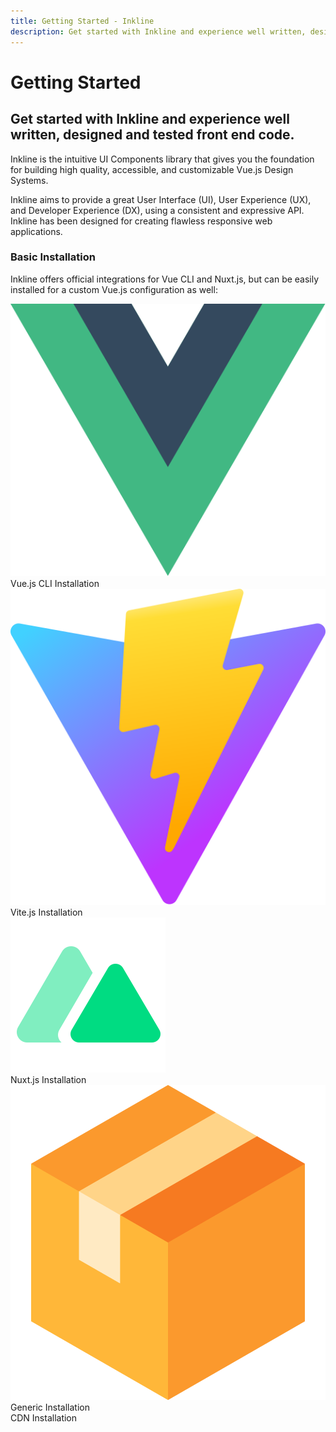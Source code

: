 ```yaml
---
title: Getting Started - Inkline
description: Get started with Inkline and experience well written, designed and tested front end code.
---
```


# Getting Started
## Get started with Inkline and experience well written, designed and tested front end code.

Inkline is the intuitive UI Components library that gives you the foundation for building high quality, accessible, and customizable Vue.js Design Systems.

Inkline aims to provide a great User Interface (UI), User Experience (UX), and Developer Experience (DX), using a consistent and expressive API. Inkline has been designed for creating flawless responsive web applications.

### Basic Installation
Inkline offers official integrations for Vue CLI and Nuxt.js, but can be easily installed for a custom Vue.js configuration as well:

<router-link class="installation-card _margin-top:3" :to="{ name: 'docs-introduction-installation-vue-cli' }">
    <i-card>
        <div class="image">
            <img src="../../../assets/images/environments/vuejs.svg" alt="Vue.js Installation - Inkline UI UX DX Library" />
        </div>
        <span>Vue.js CLI Installation</span>
        <i-icon name="ink-chevron-down"></i-icon>
    </i-card>
</router-link>

<router-link class="installation-card" :to="{ name: 'docs-introduction-installation-vite' }">
    <i-card>
        <div class="image">
            <img src="../../../assets/images/environments/vitejs.svg" alt="Vite.js Installation - Inkline UI UX DX Library" />
        </div>
        <span>Vite.js Installation</span>
        <i-icon name="ink-chevron-down"></i-icon>
    </i-card>
</router-link>

<router-link class="installation-card" :to="{ name: 'docs-introduction-installation-nuxt' }">
    <i-card>
        <div class="image">
            <img src="../../../assets/images/environments/nuxtjs.svg" alt="Nuxt.js Installation - Inkline UI UX DX Library" />
        </div>
        <span>Nuxt.js Installation</span>
        <i-icon name="ink-chevron-down"></i-icon>
    </i-card>
</router-link>

<router-link class="installation-card" :to="{ name: 'docs-introduction-installation-generic' }">
    <i-card>
        <div class="image">
            <img src="../../../assets/images/environments/generic.svg" alt="Generic Installation - Inkline UI UX DX Library" />
        </div>
        <span>Generic Installation</span>
        <i-icon name="ink-chevron-down"></i-icon>
    </i-card>
</router-link>

<router-link class="installation-card" :to="{ name: 'docs-introduction-installation-cdn' }">
    <i-card>
        <div class="image">
            <i-icon name="fas-globe"></i-icon>
        </div>
        <span>CDN Installation</span>
        <i-icon name="ink-chevron-down"></i-icon>
    </i-card>
</router-link>
